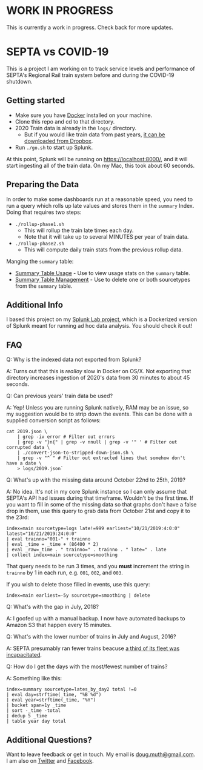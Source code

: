 
# WORK IN PROGRESS

This is currently a work in progress.  Check back for more updates.


# SEPTA vs COVID-19

This is a project I am working on to track service levels and performance of 
SEPTA's Regional Rail train system before and during the COVID-19 shutdown.


## Getting started

- Make sure you have <a href="https://www.docker.com/">Docker</a> installed on your machine.
- Clone this repo and cd to that directory.
- 2020 Train data is already in the `logs/` directory.
   - But if you would like train data from past years, <a href="https://www.dropbox.com/sh/3jnvonaqtmvc3wh/AACvwz3DMTXrW56P8xBUUIcSa?dl=0">it can be downloaded from Dropbox</a>.
- Run `./go.sh` to start up Splunk.

At this point, Splunk will be running on <a href="https://localhost:8000/">https://localhost:8000/</a>, 
and it will start ingesting all of the train data.  On my Mac, this took about 60 seconds.


## Preparing the Data

In order to make some dashboards run at a reasonable speed, you need to run a query which
rolls up late values and stores them in the `summary` Index.  Doing that requires two steps:

- `./rollup-phase1.sh`
   - This will rollup the train late times each day. 
   - Note that it will take up to several MINUTES per year of train data.
- `./rollup-phase2.sh`
   - This will compute daily train stats from the previous rollup data.

Manging the `summary` table:
- <a href="https://localhost:8000/en-US/app/splunk-lab/summary_index_usage">Summary Table Usage</a> - Use to view usage stats on the `summary` table.
- <a href="https://localhost:8000/en-US/app/splunk-lab/summary_index_management">Summary Table Management</a> - Use to delete one or both sourcetypes from the `summary` table.


## Additional Info

I based this project on my <a href="https://github.com/dmuth/splunk-lab">Splunk Lab project</a>,
which is a Dockerized version of Splunk meant for running ad hoc data analysis.  You should check it out!


## FAQ

Q: Why is the indexed data not exported from Splunk?

A: Turns out that this is _realloy_ slow in Docker on OS/X.  Not exporting that directory increases
ingestion of 2020's data from 30 minutes to about 45 seconds.


Q: Can previous years' train data be used?

A: Yep!  Unless you are running Splunk natively, RAM may be an issue, so my suggestion would be to strip down
the events.  This can be done with a supplied conversion script as follows:

```
cat 2019.json \
	| grep -iv error # Filter out errors
	| grep -v "}n{" | grep -v nnull | grep -v '" ' # Filter out corrupted data \
	| ./convert-json-to-stripped-down-json.sh \
	| grep -v "^ " # Filter out extracted lines that somehow don't have a date \ 
	> logs/2019.json`
```


Q: What's up with the missing data around October 22nd to 25th, 2019?

A: No idea.  It's not in my core Splunk instance so I can only assume that SEPTA's API had issues during that timeframe.  Wouldn't be the first time.  If you want to fill in some of the missing data so that graphs don't have a false drop in them, use this query to grab data from October 21st and copy it to the 23rd:

```
index=main sourcetype=logs late!=999 earliest="10/21/2019:4:0:0" latest="10/21/2019:24:0:0" 
| eval trainno="001-" + trainno 
| eval _time = _time + (86400 * 2) 
| eval _raw=_time . " trainno=" . trainno . " late=" . late 
| collect index=main sourcetype=smoothing
```

That query needs to be run 3 times, and you **must** increment the string in `trainno` by 1 in each run, e.g. `001`, `002`, and `003`.

If you wish to delete those filled in events, use this query:

`index=main earliest=-5y sourcetype=smoothing | delete`


Q: What's with the gap in July, 2018?

A: I goofed up with a manual backup.  I now have automated backups to Amazon S3 that happen every 15 minutes.


Q: What's with the lower number of trains in July and August, 2016?

A: SEPTA presumably ran fewer trains beacuse <a href="https://www.inquirer.com/philly/blogs/in-transit/SEPTA-Silverliner-V-update.html">a third of its fleet was incapacitated</a>.


Q: How do I get the days with the most/fewest number of trains?

A: Something like this:

```
index=summary sourcetype=lates_by_day2 total !=0
| eval day=strftime(_time, "%B %d")
| eval year=strftime(_time, "%Y")
| bucket span=1y _time 
| sort -_time -total
| dedup 5 _time
| table year day total
```


## Additional Questions?

Want to leave feedback or get in touch.  My email is doug.muth@gmail.com.
I am also on <a href="http://twitter.com/dmuth">Twitter</a> and <a href="http://www.facebook.com/">Facebook</a>.



